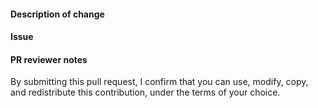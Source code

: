 #### Description of change
[//]: # (What are you trying to fix? What did you change)

#### Issue
[//]: # (Having an issue # for the PR is required for tracking purposes. If an existing issue does not exist please create one.)

#### PR reviewer notes
[//]: # (Let us know if there is anything we should focus on.)


By submitting this pull request, I confirm that you can use, modify, copy, and redistribute this contribution, under the terms of your choice.
